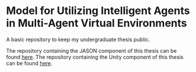 # Model for Utilizing Intelligent Agents in Multi-Agent Virtual Environments
A basic repository to keep my undergraduate thesis public.

The repository containing the JASON component of this thesis can be found [here](https://github.com/vsSchweitzer/jason-external-environment).
The repository containing the Unity component of this thesis can be found [here](https://github.com/vsSchweitzer/UnityIntelligentAgents).
